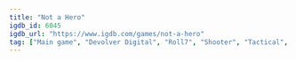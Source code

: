 ```yaml
---
title: "Not a Hero"
igdb_id: 6045
igdb_url: "https://www.igdb.com/games/not-a-hero"
tag: ["Main game", "Devolver Digital", "Roll7", "Shooter", "Tactical", "Adventure", "Indie", "Arcade", "Single player", "Side view", "Action", "Comedy"]
---
```

